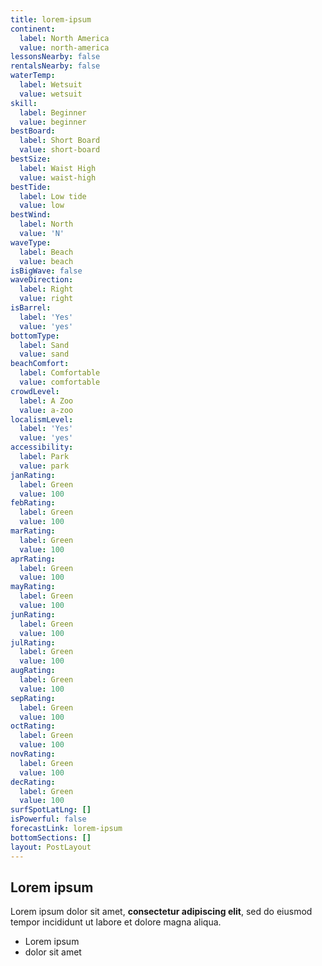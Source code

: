 ```yaml
---
title: lorem-ipsum
continent:
  label: North America
  value: north-america
lessonsNearby: false
rentalsNearby: false
waterTemp:
  label: Wetsuit
  value: wetsuit
skill:
  label: Beginner
  value: beginner
bestBoard:
  label: Short Board
  value: short-board
bestSize:
  label: Waist High
  value: waist-high
bestTide:
  label: Low tide
  value: low
bestWind:
  label: North
  value: 'N'
waveType:
  label: Beach
  value: beach
isBigWave: false
waveDirection:
  label: Right
  value: right
isBarrel:
  label: 'Yes'
  value: 'yes'
bottomType:
  label: Sand
  value: sand
beachComfort:
  label: Comfortable
  value: comfortable
crowdLevel:
  label: A Zoo
  value: a-zoo
localismLevel:
  label: 'Yes'
  value: 'yes'
accessibility:
  label: Park
  value: park
janRating:
  label: Green
  value: 100
febRating:
  label: Green
  value: 100
marRating:
  label: Green
  value: 100
aprRating:
  label: Green
  value: 100
mayRating:
  label: Green
  value: 100
junRating:
  label: Green
  value: 100
julRating:
  label: Green
  value: 100
augRating:
  label: Green
  value: 100
sepRating:
  label: Green
  value: 100
octRating:
  label: Green
  value: 100
novRating:
  label: Green
  value: 100
decRating:
  label: Green
  value: 100
surfSpotLatLng: []
isPowerful: false
forecastLink: lorem-ipsum
bottomSections: []
layout: PostLayout
---
```

## Lorem ipsum

Lorem ipsum dolor sit amet, **consectetur adipiscing elit**, sed do eiusmod tempor incididunt ut labore et dolore magna aliqua.

- Lorem ipsum
- dolor sit amet